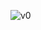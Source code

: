 ![v0](https://user-images.githubusercontent.com/77798407/144099161-301758cf-1271-4173-a6d3-e98b68d0dd85.png)
